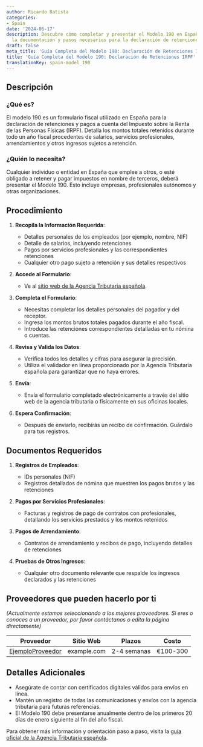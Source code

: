 ```yaml
---
author: Ricardo Batista
categories:
- Spain
date: '2024-06-17'
description: Descubre cómo completar y presentar el Modelo 190 en España, incluyendo
  la documentación y pasos necesarios para la declaración de retenciones del IRPF.
draft: false
meta_title: 'Guía Completa del Modelo 190: Declaración de Retenciones IRPF'
title: 'Guía Completa del Modelo 190: Declaración de Retenciones IRPF'
translationKey: spain-model_190
---
```



## Descripción
### ¿Qué es?
El modelo 190 es un formulario fiscal utilizado en España para la declaración de retenciones y pagos a cuenta del Impuesto sobre la Renta de las Personas Físicas (IRPF). Detalla los montos totales retenidos durante todo un año fiscal procedentes de salarios, servicios profesionales, arrendamientos y otros ingresos sujetos a retención.

### ¿Quién lo necesita?
Cualquier individuo o entidad en España que emplee a otros, o esté obligado a retener y pagar impuestos en nombre de terceros, deberá presentar el Modelo 190. Esto incluye empresas, profesionales autónomos y otras organizaciones.

## Procedimiento

1. **Recopila la Información Requerida**:
   - Detalles personales de los empleados (por ejemplo, nombre, NIF)
   - Detalle de salarios, incluyendo retenciones
   - Pagos por servicios profesionales y las correspondientes retenciones
   - Cualquier otro pago sujeto a retención y sus detalles respectivos

2. **Accede al Formulario**:
    - Ve al [sitio web de la Agencia Tributaria española](https://www.agenciatributaria.es/AEAT.sede/tramitacion/ZZ09.shtml).

3. **Completa el Formulario**:
    - Necesitas completar los detalles personales del pagador y del receptor.
    - Ingresa los montos brutos totales pagados durante el año fiscal.
    - Introduce las retenciones correspondientes detalladas en tu nómina o cuentas.

4. **Revisa y Valida los Datos**:
    - Verifica todos los detalles y cifras para asegurar la precisión.
    - Utiliza el validador en línea proporcionado por la Agencia Tributaria española para garantizar que no haya errores.

5. **Envía**:
    - Envía el formulario completado electrónicamente a través del sitio web de la agencia tributaria o físicamente en sus oficinas locales.

6. **Espera Confirmación**:
    - Después de enviarlo, recibirás un recibo de confirmación. Guárdalo para tus registros.

## Documentos Requeridos
1. **Registros de Empleados**:
   - IDs personales (NIF)
   - Registros detallados de nómina que muestren los pagos brutos y las retenciones

2. **Pagos por Servicios Profesionales**:
   - Facturas y registros de pago de contratos con profesionales, detallando los servicios prestados y los montos retenidos

3. **Pagos de Arrendamiento**:
   - Contratos de arrendamiento y recibos de pago, incluyendo detalles de retenciones

4. **Pruebas de Otros Ingresos**:
   - Cualquier otro documento relevante que respalde los ingresos declarados y las retenciones

## Proveedores que pueden hacerlo por ti
_(Actualmente estamos seleccionando a los mejores proveedores. Si eres o conoces a un proveedor, por favor contáctanos o edita la página directamente)_

| Proveedor        |     Sitio Web     |     Plazos    |       Costo      |
| --------------- | --------------- |  :-------------: | :-------------: |
| [EjemploProveedor](https://example.com) | example.com | 2-4 semanas | €100-300 |

## Detalles Adicionales
- Asegúrate de contar con certificados digitales válidos para envíos en línea.
- Mantén un registro de todas las comunicaciones y envíos con la agencia tributaria para futuras referencias.
- El Modelo 190 debe presentarse anualmente dentro de los primeros 20 días de enero siguiente al fin del año fiscal.

Para obtener más información y orientación paso a paso, visita la [guía oficial de la Agencia Tributaria española](https://www.agenciatributaria.gob.es/AEAT.sede/tramitacion/Gedi/190.shtml).